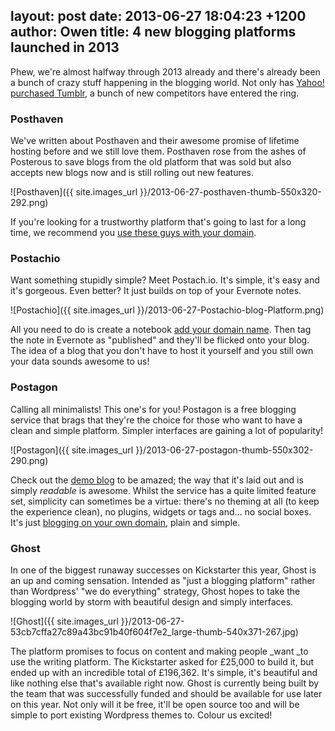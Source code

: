 layout: post
date: 2013-06-27 18:04:23 +1200
author: Owen
title: 4 new blogging platforms launched in 2013
----

Phew, we're almost halfway through 2013 already and there's already been a bunch of crazy stuff happening in the blogging world. Not only has [Yahoo! purchased Tumblr](https://iwantmyname.com/blog/2013/05/worried-about-your-tumblr-blog-after-the-acquisition-by-yahoo.html), a bunch of new competitors have entered the ring. 


### Posthaven

We've written about Posthaven and their awesome promise of lifetime hosting before and we still love them. Posthaven rose from the ashes of Posterous to save blogs from the old platform that was sold but also accepts new blogs now and is still rolling out new features.

![Posthaven]({{ site.images_url }}/2013-06-27-posthaven-thumb-550x320-292.png)

If you're looking for a trustworthy platform that's going to last for a long time, we recommend you [use these guys with your domain](https://iwantmyname.com/services/blog-hosting/posthaven-custom-domain).


### Postachio

Want something stupidly simple? Meet Postach.io. It's simple, it's easy and it's gorgeous. Even better? It just builds on top of your Evernote notes.

![Postachio]({{ site.images_url }}/2013-06-27-Postachio-blog-Platform.png)

All you need to do is create a notebook [add your domain name](https://iwantmyname.com/services/blog-hosting/postachio). Then tag the note in Evernote as "published" and they'll be flicked onto your blog. The idea of a blog that you don't have to host it yourself and you still own your data sounds awesome to us!


### Postagon

Calling all minimalists! This one's for you! Postagon is a free blogging service that brags that they're the choice for those who want to have a clean and simple platform. Simpler interfaces are gaining a lot of popularity!

![Postagon]({{ site.images_url }}/2013-06-27-postagon-thumb-550x302-290.png)

Check out the [demo blog](http://demo.postagon.com/) to be amazed; the way that it's laid out and is simply _readable_ is awesome. Whilst the service has a quite limited feature set, simplicity can sometimes be a virtue: there's no theming at all (to keep the experience clean), no plugins, widgets or tags and... no social boxes. It's just [blogging on your own domain](https://iwantmyname.com/services/blog-hosting/postagon-custom-domain), plain and simple.


### Ghost

In one of the biggest runaway successes on Kickstarter this year, Ghost is an up and coming sensation. Intended as "just a blogging platform" rather than Wordpress' "we do everything" strategy, Ghost hopes to take the blogging world by storm with beautiful design and simply interfaces.

![Ghost]({{ site.images_url }}/2013-06-27-53cb7cffa27c89a43bc91b40f604f7e2_large-thumb-540x371-267.jpg)

The platform promises to focus on content and making people _want _to use the writing platform. The Kickstarter asked for £25,000 to build it, but ended up with an incredible total of £196,362. It's simple, it's beautiful and like nothing else that's available right now. Ghost is currently being built by the team that was successfully funded and should be available for use later on this year. Not only will it be free, it'll be open source too and will be simple to port existing Wordpress themes to. Colour us excited!
